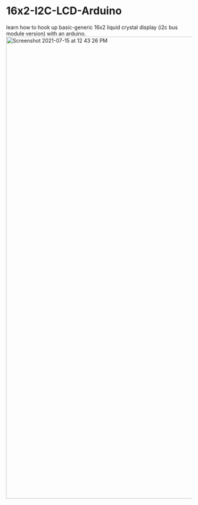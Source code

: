 # 16x2-I2C-LCD-Arduino
 learn how to hook up basic-generic 16x2 liquid crystal display (i2c bus module version) with an arduino.
<img width="1250" alt="Screenshot 2021-07-15 at 12 43 26 PM" src="https://user-images.githubusercontent.com/10842885/125745508-d181687f-2afc-4159-80e7-82898aef3218.png">
